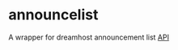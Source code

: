 announcelist
============

A wrapper for dreamhost announcement list [API][]

[API]: http://wiki.dreamhost.com/API/Announcement_list_commands

